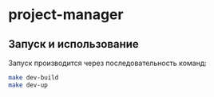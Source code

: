 # project-manager

## Запуск и использование

Запуск производится через последовательность команд:

```bash
make dev-build
make dev-up
```

